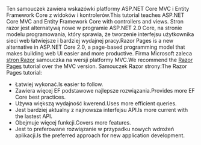 <span data-ttu-id="1052a-101">Ten samouczek zawiera wskazówki platformy ASP.NET Core MVC i Entity Framework Core z widoków i kontrolerów.</span><span class="sxs-lookup"><span data-stu-id="1052a-101">This tutorial teaches ASP.NET Core MVC and Entity Framework Core with controllers and views.</span></span> <span data-ttu-id="1052a-102">Stron razor jest alternatywą nowe w programie ASP.NET 2.0 Core, na stronie modelu programowania, który sprawia, że tworzenie interfejsu użytkownika sieci web łatwiejsze i bardziej wydajnej pracy.</span><span class="sxs-lookup"><span data-stu-id="1052a-102">Razor Pages is a new alternative in ASP.NET Core 2.0, a page-based programming model that makes building web UI easier and more productive.</span></span> <span data-ttu-id="1052a-103">Firma Microsoft zaleca [stron Razor](xref:data/ef-rp/intro) samouczka na wersji platformy MVC.</span><span class="sxs-lookup"><span data-stu-id="1052a-103">We recommend the [Razor Pages](xref:data/ef-rp/intro) tutorial over the MVC version.</span></span> <span data-ttu-id="1052a-104">Samouczek Razor strony:</span><span class="sxs-lookup"><span data-stu-id="1052a-104">The Razor Pages tutorial:</span></span>

* <span data-ttu-id="1052a-105">Łatwiej wykonać.</span><span class="sxs-lookup"><span data-stu-id="1052a-105">Is easier to follow.</span></span>
* <span data-ttu-id="1052a-106">Zawiera więcej EF podstawowe najlepsze rozwiązania.</span><span class="sxs-lookup"><span data-stu-id="1052a-106">Provides more EF Core best practices.</span></span>
* <span data-ttu-id="1052a-107">Używa większą wydajność kwerend.</span><span class="sxs-lookup"><span data-stu-id="1052a-107">Uses more efficient queries.</span></span>
* <span data-ttu-id="1052a-108">Jest bardziej aktualny z najnowsza interfejsu API.</span><span class="sxs-lookup"><span data-stu-id="1052a-108">Is more current with the lastest API.</span></span>
* <span data-ttu-id="1052a-109">Obejmuje więcej funkcji.</span><span class="sxs-lookup"><span data-stu-id="1052a-109">Covers more features.</span></span>
* <span data-ttu-id="1052a-110">Jest to preferowane rozwiązanie w przypadku nowych wdrożeń aplikacji.</span><span class="sxs-lookup"><span data-stu-id="1052a-110">Is the preferred approach for new application development.</span></span>